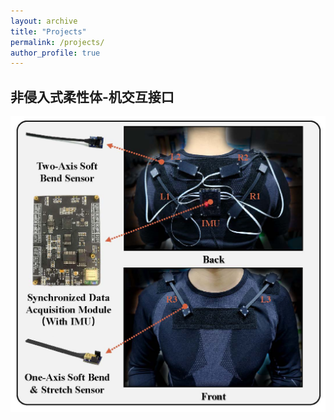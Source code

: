 ```yaml
---
layout: archive
title: "Projects"
permalink: /projects/
author_profile: true
---
```

## 非侵入式柔性体-机交互接口
<img src='/images/TNSRE.jpg'>
